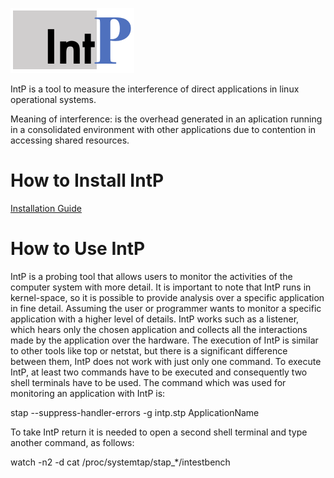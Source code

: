 ![image](https://github.com/projectintp/intp/blob/main/img/intp2.png)

IntP is a tool to measure the interference of direct applications in linux operational systems.

Meaning of interference: is the overhead generated in an aplication running in a consolidated environment with other applications due to contention in accessing shared resources.

# How to Install IntP

[Installation Guide](https://github.com/projectintp/intp/blob/main/install/install.md)

# How to Use IntP

IntP is a probing tool that allows users to monitor the activities of the computer system with more detail. It is important to note that IntP runs in kernel-space, so it is possible to provide analysis over a specific application in fine detail. Assuming the user or programmer wants to monitor a specific application with a higher level of details. IntP works such as a listener, which hears only the chosen application and collects all the interactions made by the application over the hardware. The execution of IntP is similar to other tools like top or netstat, but there is a significant difference between them, IntP does not work with just only one command. To execute IntP, at least two commands have to be executed and consequently two shell terminals have to be used. The command which was used for monitoring an application with IntP is:


 stap --suppress-handler-errors -g intp.stp ApplicationName


To take IntP return it is needed to open a second shell terminal and type another command, as follows:


 watch -n2 -d cat /proc/systemtap/stap_*/intestbench
